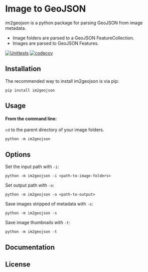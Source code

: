 Image to GeoJSON
================

im2geojson is a python package for parsing GeoJSON from image metadata.
- Image folders are parsed to a GeoJSON FeatureCollection.
- Images are parsed to GeoJSON Features.


[![Unittests](https://github.com/MJBishop/im2geojson/actions/workflows/test.yml/badge.svg)](https://github.com/MJBishop/im2geojson/actions/workflows/test.yml)
[![codecov](https://codecov.io/gh/MJBishop/im2geojson/graph/badge.svg?token=9C03IBN0Z3)](https://codecov.io/gh/MJBishop/im2geojson)


Installation
------------
The recommended way to install im2geojson is via pip:

    pip install im2geojson


Usage
-----

#### From the command line:
`cd` to the parent directory of your image folders.

    python -m im2geojson


Options
-------

Set the input path with `-i`:

    python -m im2geojson -i <path-to-image-folders>


Set output path with `-o`:

    python -m im2geojson -o <path-to-output>


Save images stripped of metadata with `-s`:

    python -m im2geojson -s


Save image thumbnails with `-t`:

    python -m im2geojson -t


Documentation
-------------


License
-------